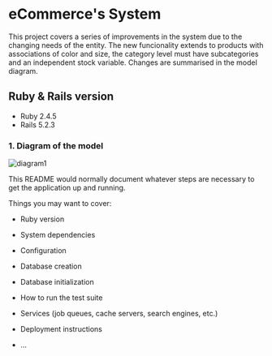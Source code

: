 # eCommerce's System

This project covers a series of improvements in the system due to the changing needs of the entity. The new funcionality extends to products with associations of color and size, the category level must have subcategories and an independent stock variable. Changes are summarised in the model diagram. 

## Ruby & Rails version

* Ruby 2.4.5
* Rails 5.2.3

### 1. Diagram of the model


![diagram1](/images/ecommerce_system.png)

This README would normally document whatever steps are necessary to get the
application up and running.

Things you may want to cover:

* Ruby version

* System dependencies

* Configuration

* Database creation

* Database initialization

* How to run the test suite

* Services (job queues, cache servers, search engines, etc.)

* Deployment instructions

* ...
